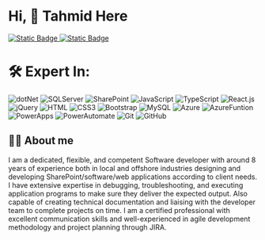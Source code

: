 # Hi, 👋 Tahmid Here

<a href="https://www.linkedin.com/in/tahmidanik/">
  <img alt="Static Badge" src="https://img.shields.io/badge/LinkedIn-%230A66C2?style=for-the-badge&logo=linkedin&logoColor=white">
</a>
<a href="Md Tahmidul Abedin.pdf">
  <img alt="Static Badge" src="https://img.shields.io/badge/Resume-%232A3FFB?style=for-the-badge&logo=readme&logoColor=white">
</a>

🛠 Expert In:
=============
![dotNet](https://img.shields.io/badge/.NET-%23512BD4?style=flat-square&logo=dotnet&logoColor=white)
![SQLServer](https://img.shields.io/badge/SQL%20Server-%23CC2927?style=flat-square&logo=microsoftsqlserver&logoColor=white)
![SharePoint](https://img.shields.io/badge/SharePoint-0078D4?style=flat-square&logo=microsoftsharepoint&logoColor=white)
![JavaScript](https://img.shields.io/badge/JavaScript-F7DF1E?style=flat-square&logo=javascript&logoColor=black)
![TypeScript](https://img.shields.io/badge/TypeScript-007ACC?style=flat-square&logo=typescript&logoColor=white)
![React.js](https://img.shields.io/badge/React.js-0081CB?style=flat-square&logo=react&logoColor=61DAFB)
![jQuery](https://img.shields.io/badge/jQuery-0769AD?style=flat-square&logo=jquery&logoColor=white)
![HTML](https://img.shields.io/badge/HTML5-E34F26?style=flat-square&logo=html5&logoColor=white)
![CSS3](https://img.shields.io/badge/CSS3-1572B6?style=flat-square&logo=css3&logoColor=white)
![Bootstrap](https://img.shields.io/badge/Bootstrap-563D7C?style=flat-square&logo=bootstrap&logoColor=white)
![MySQL](https://img.shields.io/badge/MySQL-005C84?style=flat-square&logo=mysql&logoColor=white)
![Azure](https://img.shields.io/badge/Azure-%230078D4?style=flat-square&logo=microsoftazure&logoColor=white)
![AzureFuntion](https://img.shields.io/badge/Azure%20Functions-%230062AD?style=flat-square&logo=azurefunctions&logoColor=white)
![PowerApps](https://img.shields.io/badge/Power%20Apps-%23742774?style=flat-square&logo=powerapps&logoColor=white)
![PowerAutomate](https://img.shields.io/badge/Power%20Automate-%230066FF?style=flat-square&logo=powerautomate&logoColor=white)
![Git](https://img.shields.io/badge/Git-%23F05032?style=flat-square&logo=git&logoColor=white)
![GitHub](https://img.shields.io/badge/GitHub-%23181717?style=flat-square&logo=github&logoColor=white)

## 👨‍💻 About me

I am a dedicated, flexible, and competent Software developer with around 8 years of experience both in local and offshore industries designing and developing SharePoint/software/web applications according to client needs. I have extensive expertise in debugging, troubleshooting, and executing application programs to make sure they deliver the expected output. Also capable of creating technical documentation and liaising with the developer team to complete projects on time. I am a certified professional with excellent communication skills and well-experienced in agile development methodology and project planning through JIRA.
